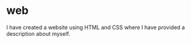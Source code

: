 # web
I have created a website using HTML and CSS where I have provided a description about myself.
